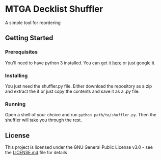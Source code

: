 # MTGA Decklist Shuffler

A simple tool for reordering 

## Getting Started

### Prerequisites

You'll need to have python 3 installed. You can get it [here](https://www.python.org/downloads/) or just google it.

### Installing

You just need the shuffler.py file. Either download the repository as a zip and extract the it or just copy the contents and save it as a .py file.

### Running

Open a shell of your choice and run `python path/to/shuffler.py`. Then the shuffler will take you through the rest.

## License

This project is licensed under the GNU General Public License v3.0 - see the [LICENSE.md](LICENSE.md) file for details